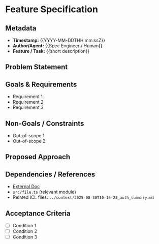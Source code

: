 # Feature Specification

## Metadata
- **Timestamp:** {{YYYY-MM-DDTHH:mm:ssZ}}
- **Author/Agent:** {{Spec Engineer / Human}}
- **Feature / Task:** {{short description}}

## Problem Statement
<!-- What problem are we solving? Why does it matter? -->

## Goals & Requirements
- Requirement 1
- Requirement 2
- Requirement 3

## Non-Goals / Constraints
- Out-of-scope 1
- Out-of-scope 2

## Proposed Approach
<!-- Outline of the solution in plain language -->

## Dependencies / References
- [External Doc](../static/filename.md)
- `src/file.ts` (relevant module)
- Related ICL files: `../context/2025-08-30T10-15-23_auth_summary.md`

## Acceptance Criteria
- [ ] Condition 1
- [ ] Condition 2
- [ ] Condition 3
